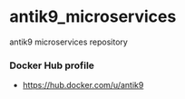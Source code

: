 # antik9_microservices
antik9 microservices repository

### Docker Hub profile

- https://hub.docker.com/u/antik9
